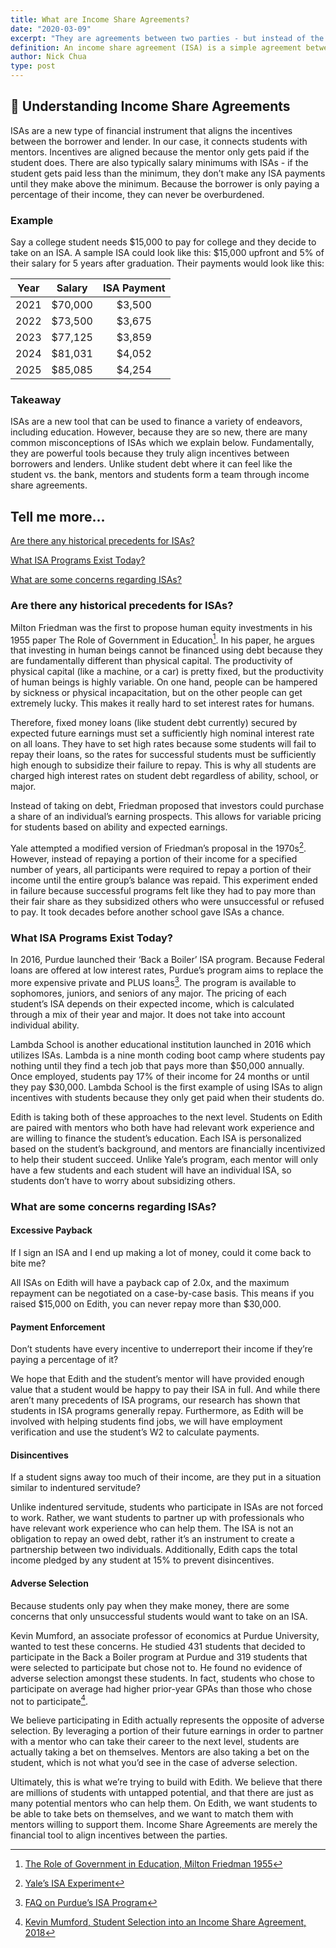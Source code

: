 ```yaml
---
title: What are Income Share Agreements?
date: "2020-03-09"
excerpt: "They are agreements between two parties - but instead of the borrower repaying the original amount (the principal) with interest, they repay with a portion of their income for a certain amount of time. In our case, the borrower is the student and the lender is the mentor."
definition: An income share agreement (ISA) is a simple agreement between two parties where the borrower repays the lender with a portion of their income for a predetermined time.
author: Nick Chua
type: post
---
```


## 🤔 Understanding Income Share Agreements

ISAs are a new type of financial instrument that aligns the incentives between the borrower and lender. In our case, it connects students with mentors. Incentives are aligned because the mentor only gets paid if the student does. There are also typically salary minimums with ISAs - if the student gets paid less than the minimum, they don’t make any ISA payments until they make above the minimum. Because the borrower is only paying a percentage of their income, they can never be overburdened.

### Example

Say a college student needs $15,000 to pay for college and they decide to take on an ISA. A sample ISA could look like this: $15,000 upfront and 5% of their salary for 5 years after graduation. Their payments would look like this:

| Year | Salary             | ISA Payment  |
| ---- |:------------------:|:------------:|
| 2021 | $70,000            | $3,500       |
| 2022 | $73,500            | $3,675       |
| 2023 | $77,125            | $3,859       |
| 2024 | $81,031            | $4,052       |
| 2025 | $85,085            | $4,254       |

### Takeaway

ISAs are a new tool that can be used to finance a variety of endeavors, including education. However, because they are so new, there are many common misconceptions of ISAs which we explain below. Fundamentally, they are powerful tools because they truly align incentives between borrowers and lenders. Unlike student debt where it can feel like the student vs. the bank, mentors and students form a team through income share agreements.

## Tell me more…

[Are there any historical precedents for ISAs?](#q1)

[What ISA Programs Exist Today?](#q2)

[What are some concerns regarding ISAs?](#q3)

<div className='anchor'><a name='q1'></a></div>

### Are there any historical precedents for ISAs?

Milton Friedman was the first to propose human equity investments in his 1955 paper The Role of Government in Education[^1]. In his paper, he argues that investing in human beings cannot be financed using debt because they are fundamentally different than physical capital. The productivity of physical capital (like a machine, or a car) is pretty fixed, but the productivity of human beings is highly variable. On one hand, people can be hampered by sickness or physical incapacitation, but on the other people can get extremely lucky. This makes it really hard to set interest rates for humans.

Therefore, fixed money loans (like student debt currently) secured by expected future earnings must set a sufficiently high nominal interest rate on all loans. They have to set high rates because some students will fail to repay their loans, so the rates for successful students must be sufficiently high enough to subsidize their failure to repay. This is why all students are charged high interest rates on student debt regardless of ability, school, or major.

Instead of taking on debt, Friedman proposed that investors could purchase a share of an individual’s earning prospects. This allows for variable pricing for students based on ability and expected earnings.

Yale attempted a modified version of Friedman’s proposal in the 1970s[^2]. However, instead of repaying a portion of their income for a specified number of years, all participants were required to repay a portion of their income until the entire group’s balance was repaid. This experiment ended in failure because successful programs felt like they had to pay more than their fair share as they subsidized others who were unsuccessful or refused to pay. It took decades before another school gave ISAs a chance.

<div className='anchor'><a name='q2'></a></div>

### What ISA Programs Exist Today?

In 2016, Purdue launched their ‘Back a Boiler’ ISA program. Because Federal loans are offered at low interest rates, Purdue’s program aims to replace the more expensive private and PLUS loans[^3]. The program is available to sophomores, juniors, and seniors of any major. The pricing of each student’s ISA depends on their expected income, which is calculated through a mix of their year and major. It does not take into account individual ability.

Lambda School is another educational institution launched in 2016 which utilizes ISAs. Lambda is a nine month coding boot camp where students pay nothing until they find a tech job that pays more than $50,000 annually. Once employed, students pay 17% of their income for 24 months or until they pay $30,000. Lambda School is the first example of using ISAs to align incentives with students because they only get paid when their students do.

Edith is taking both of these approaches to the next level. Students on Edith are paired with mentors who both have had relevant work experience and are willing to finance the student’s education. Each ISA is personalized based on the student’s background, and mentors are financially incentivized to help their student succeed. Unlike Yale’s program, each mentor will only have a few students and each student will have an individual ISA, so students don’t have to worry about subsidizing others.

<div className='anchor'><a name='q3'></a></div>

### What are some concerns regarding ISAs?
#### Excessive Payback

If I sign an ISA and I end up making a lot of money, could it come back to bite me?

All ISAs on Edith will have a payback cap of 2.0x, and the maximum repayment can be negotiated on a case-by-case basis. This means if you raised $15,000 on Edith, you can never repay more than $30,000.

#### Payment Enforcement

Don’t students have every incentive to underreport their income if they’re paying a percentage of it?

We hope that Edith and the student’s mentor will have provided enough value that a student would be happy to pay their ISA in full. And while there aren’t many precedents of ISA programs, our research has shown that students in ISA programs generally repay. Furthermore, as Edith will be involved with helping students find jobs, we will have employment verification and use the student’s W2 to calculate payments.

#### Disincentives

If a student signs away too much of their income, are they put in a situation similar to indentured servitude?

Unlike indentured servitude, students who participate in ISAs are not forced to work. Rather, we want students to partner up with professionals who have relevant work experience who can help them. The ISA is not an obligation to repay an owed debt, rather it’s an instrument to create a partnership between two individuals. Additionally, Edith caps the total income pledged by any student at 15% to prevent disincentives.

#### Adverse Selection

Because students only pay when they make money, there are some concerns that only unsuccessful students would want to take on an ISA.

Kevin Mumford, an associate professor of economics at Purdue University, wanted to test these concerns. He studied 431 students that decided to participate in the Back a Boiler program at Purdue and 319 students that were selected to participate but chose not to. He found no evidence of adverse selection amongst these students. In fact, students who chose to participate on average had higher prior-year GPAs than those who chose not to participate[^4].

We believe participating in Edith actually represents the opposite of adverse selection. By leveraging a portion of their future earnings in order to partner with a mentor who can take their career to the next level, students are actually taking a bet on themselves. Mentors are also taking a bet on the student, which is not what you’d see in the case of adverse selection.

Ultimately, this is what we’re trying to build with Edith. We believe that there are millions of students with untapped potential, and that there are just as many potential mentors who can help them. On Edith, we want students to be able to take bets on themselves, and we want to match them with mentors willing to support them. Income Share Agreements are merely the financial tool to align incentives between the parties.


[^1]: [The Role of Government in Education, Milton Friedman 1955](http://la.utexas.edu/users/hcleaver/330T/350kPEEFriedmanRoleOfGovttable.pdf)
[^2]: [Yale’s ISA Experiment](https://incomeshareagreements.org/income-share-agreements-isas/)
[^3]: [FAQ on Purdue’s ISA Program](https://www.purdue.edu/backaboiler/FAQ/index.html)
[^4]: [Kevin Mumford, Student Selection into an Income Share Agreement, 2018](https://krannert.purdue.edu/faculty/kjmumfor/papers/Mumford%20Income%20Share%20Agreement%20Selection.pdf)

